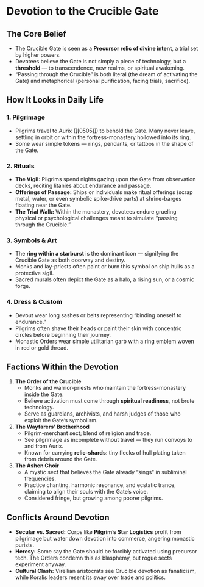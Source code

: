 # Devotion to the Crucible Gate

## The Core Belief
- The Crucible Gate is seen as a **Precursor relic of divine intent**, a trial set by higher powers.
- Devotees believe the Gate is not simply a piece of technology, but a **threshold** — to transcendence, new realms, or spiritual awakening.
- “Passing through the Crucible” is both literal (the dream of activating the Gate) and metaphorical (personal purification, facing trials, sacrifice).

## How It Looks in Daily Life

### 1. **Pilgrimage**
- Pilgrims travel to Aurix ([[0505]]) to behold the Gate. Many never leave, settling in orbit or within the fortress-monastery hollowed into its ring.
- Some wear simple tokens — rings, pendants, or tattoos in the shape of the Gate.
### 2. **Rituals**
- **The Vigil:** Pilgrims spend nights gazing upon the Gate from observation decks, reciting litanies about endurance and passage.
- **Offerings of Passage:** Ships or individuals make ritual offerings (scrap metal, water, or even symbolic spike-drive parts) at shrine-barges floating near the Gate.
- **The Trial Walk:** Within the monastery, devotees endure grueling physical or psychological challenges meant to simulate “passing through the Crucible.”
### 3. **Symbols & Art**
- The **ring within a starburst** is the dominant icon — signifying the Crucible Gate as both doorway and destiny.
- Monks and lay-priests often paint or burn this symbol on ship hulls as a protective sigil.
- Sacred murals often depict the Gate as a halo, a rising sun, or a cosmic forge.
### 4. **Dress & Custom**
- Devout wear long sashes or belts representing “binding oneself to endurance.”
- Pilgrims often shave their heads or paint their skin with concentric circles before beginning their journey.
- Monastic Orders wear simple utilitarian garb with a ring emblem woven in red or gold thread.

## Factions Within the Devotion

1. **The Order of the Crucible**
    - Monks and warrior-priests who maintain the fortress-monastery inside the Gate.
    - Believe activation must come through **spiritual readiness**, not brute technology.
    - Serve as guardians, archivists, and harsh judges of those who exploit the Gate’s symbolism.
2. **The Wayfarers’ Brotherhood**
    - Pilgrim-merchant sect; blend of religion and trade.
    - See pilgrimage as incomplete without travel — they run convoys to and from Aurix.
    - Known for carrying **relic-shards**: tiny flecks of hull plating taken from debris around the Gate.
3. **The Ashen Choir**
    - A mystic sect that believes the Gate already “sings” in subliminal frequencies.
    - Practice chanting, harmonic resonance, and ecstatic trance, claiming to align their souls with the Gate’s voice.
    - Considered fringe, but growing among poorer pilgrims.

## Conflicts Around Devotion
- **Secular vs. Sacred:** Corps like **Pilgrim’s Star Logistics** profit from pilgrimage but water down devotion into commerce, angering monastic purists.
- **Heresy:** Some say the Gate should be forcibly activated using precursor tech. The Orders condemn this as blasphemy, but rogue sects experiment anyway.
- **Cultural Clash:** Virellian aristocrats see Crucible devotion as fanaticism, while Koralis leaders resent its sway over trade and politics.
